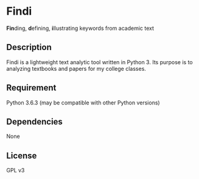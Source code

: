 # Findi
**Fin**ding, **d**efining, **i**llustrating keywords from academic text

## Description
Findi is a lightweight text analytic tool written in Python 3. Its purpose is to analyzing textbooks and papers for my college classes. 

## Requirement
Python 3.6.3 (may be compatible with other Python versions)

## Dependencies
None

## License
GPL v3

